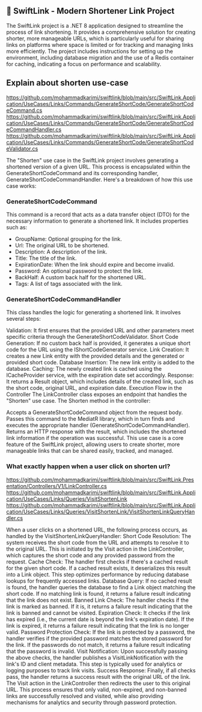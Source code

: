 ﻿## 📐 SwiftLink - Modern Shortener Link Project

The SwiftLink project is a .NET 8 application designed to streamline the process of link shortening. It provides a comprehensive solution for creating shorter, more manageable URLs, which is particularly useful for sharing links on platforms where space is limited or for tracking and managing links more efficiently. The project includes instructions for setting up the environment, including database migration and the use of a Redis container for caching, indicating a focus on performance and scalability.

## Explain about shorten use-case

https://github.com/mohammadkarimi/swiftlink/blob/main/src/SwiftLink.Application/UseCases/Links/Commands/GenerateShortCode/GenerateShortCodeCommand.cs
https://github.com/mohammadkarimi/swiftlink/blob/main/src/SwiftLink.Application/UseCases/Links/Commands/GenerateShortCode/GenerateShortCodeCommandHandler.cs
https://github.com/mohammadkarimi/swiftlink/blob/main/src/SwiftLink.Application/UseCases/Links/Commands/GenerateShortCode/GenerateShortCodeValidator.cs

The "Shorten" use case in the SwiftLink project involves generating a shortened version of a given URL. This process is encapsulated within the GenerateShortCodeCommand and its corresponding handler, GenerateShortCodeCommandHandler. Here's a breakdown of how this use case works:

### GenerateShortCodeCommand
This command is a record that acts as a data transfer object (DTO) for the necessary information to generate a shortened link. It includes properties such as:

- GroupName: Optional grouping for the link.
- Url: The original URL to be shortened.
- Description: A description of the link.
- Title: The title of the link.
- ExpirationDate: When the link should expire and become invalid.
- Password: An optional password to protect the link.
- BackHalf: A custom back half for the shortened URL.
- Tags: A list of tags associated with the link.

### GenerateShortCodeCommandHandler
This class handles the logic for generating a shortened link. It involves several steps:

Validation: It first ensures that the provided URL and other parameters meet specific criteria through the GenerateShortCodeValidator.
Short Code Generation: If no custom back half is provided, it generates a unique short code for the URL using the IShortCodeGenerator service.
Link Creation: It creates a new Link entity with the provided details and the generated or provided short code.
Database Insertion: The new link entity is added to the database.
Caching: The newly created link is cached using the ICacheProvider service, with the expiration date set accordingly.
Response: It returns a Result<LinksDto> object, which includes details of the created link, such as the short code, original URL, and expiration date.
Execution Flow in the Controller
The LinkController class exposes an endpoint that handles the "Shorten" use case. The Shorten method in the controller:

Accepts a GenerateShortCodeCommand object from the request body.
Passes this command to the MediatR library, which in turn finds and executes the appropriate handler (GenerateShortCodeCommandHandler).
Returns an HTTP response with the result, which includes the shortened link information if the operation was successful.
This use case is a core feature of the SwiftLink project, allowing users to create shorter, more manageable links that can be shared easily, tracked, and managed.

### What exactly happen when a user click on shorten url?
https://github.com/mohammadkarimi/swiftlink/blob/main/src/SwiftLink.Presentation/Controllers/V1/LinkController.cs
https://github.com/mohammadkarimi/swiftlink/blob/main/src/SwiftLink.Application/UseCases/Links/Queries/VisitShortenLink
https://github.com/mohammadkarimi/swiftlink/blob/main/src/SwiftLink.Application/UseCases/Links/Queries/VisitShortenLink/VisitShortenLinkQueryHandler.cs

When a user clicks on a shortened URL, the following process occurs, as handled by the VisitShortenLinkQueryHandler:
Short Code Resolution: The system receives the short code from the URL and attempts to resolve it to the original URL. This is initiated by the Visit action in the LinkController, which captures the short code and any provided password from the request.
Cache Check: The handler first checks if there's a cached result for the given short code. If a cached result exists, it deserializes this result into a Link object. This step optimizes performance by reducing database lookups for frequently accessed links.
Database Query: If no cached result is found, the handler queries the database to find a Link object matching the short code. If no matching link is found, it returns a failure result indicating that the link does not exist.
Banned Link Check: The handler checks if the link is marked as banned. If it is, it returns a failure result indicating that the link is banned and cannot be visited.
Expiration Check: It checks if the link has expired (i.e., the current date is beyond the link's expiration date). If the link is expired, it returns a failure result indicating that the link is no longer valid.
Password Protection Check: If the link is protected by a password, the handler verifies if the provided password matches the stored password for the link. If the passwords do not match, it returns a failure result indicating that the password is invalid.
Visit Notification: Upon successfully passing the above checks, the handler publishes a VisitLinkNotification with the link's ID and client metadata. This step is typically used for analytics or logging purposes to track link visits.
Success Response: Finally, if all checks pass, the handler returns a success result with the original URL of the link. The Visit action in the LinkController then redirects the user to this original URL.
This process ensures that only valid, non-expired, and non-banned links are successfully resolved and visited, while also providing mechanisms for analytics and security through password protection.

